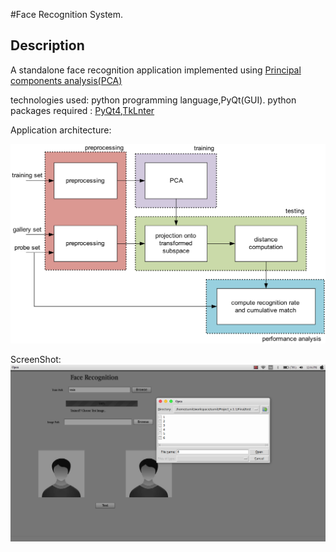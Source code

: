 #Face Recognition System.

Description
-------------------------------------
A standalone face recognition application implemented using [Principal components analysis(PCA)](http://www.cs.otago.ac.nz/cosc453/student_tutorials/principal_components.pdf)


technologies used: python programming language,PyQt(GUI).
python packages required : [PyQt4](https://pypi.python.org/pypi/PyQt4),[TkLnter](https://wiki.python.org/moin/TkInter)

Application architecture:

![Architecture](pca.jpg)

ScreenShot:
![screenshot](image.png)
